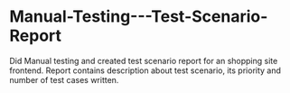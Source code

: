 # Manual-Testing---Test-Scenario-Report
Did Manual testing and created test scenario report for an shopping site frontend. Report contains description about test scenario, its priority and number of test cases written. 
